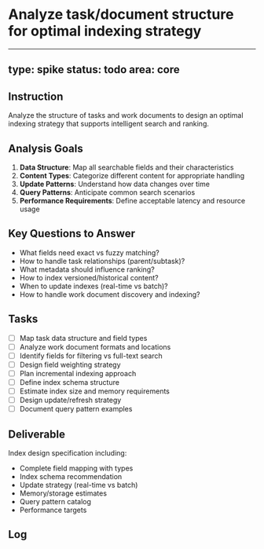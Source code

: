 # Analyze task/document structure for optimal indexing strategy

---
type: spike
status: todo
area: core
---


## Instruction
Analyze the structure of tasks and work documents to design an optimal indexing strategy that supports intelligent search and ranking.

## Analysis Goals
1. **Data Structure**: Map all searchable fields and their characteristics
2. **Content Types**: Categorize different content for appropriate handling
3. **Update Patterns**: Understand how data changes over time
4. **Query Patterns**: Anticipate common search scenarios
5. **Performance Requirements**: Define acceptable latency and resource usage

## Key Questions to Answer
- What fields need exact vs fuzzy matching?
- How to handle task relationships (parent/subtask)?
- What metadata should influence ranking?
- How to index versioned/historical content?
- When to update indexes (real-time vs batch)?
- How to handle work document discovery and indexing?

## Tasks
- [ ] Map task data structure and field types
- [ ] Analyze work document formats and locations
- [ ] Identify fields for filtering vs full-text search
- [ ] Design field weighting strategy
- [ ] Plan incremental indexing approach
- [ ] Define index schema structure
- [ ] Estimate index size and memory requirements
- [ ] Design update/refresh strategy
- [ ] Document query pattern examples

## Deliverable
Index design specification including:
- Complete field mapping with types
- Index schema recommendation
- Update strategy (real-time vs batch)
- Memory/storage estimates
- Query pattern catalog
- Performance targets

## Log
